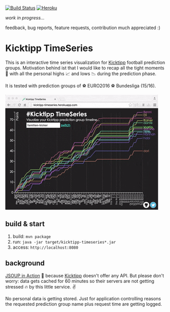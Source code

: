 [![Build Status](https://circleci.com/gh/teeschke/kicktipp-timeseries.svg?style=shield&circle-token=d396db2639eb5dae9ecdfdef8f0c3ef0c46f3d64)](https://circleci.com/gh/teeschke/kicktipp-timeseries/) [![Heroku](https://heroku-badge.herokuapp.com/?app=kicktipp-timeseries&root=health&style=flat)](https://kicktipp-timeseries.herokuapp.com/)

_work in progress..._

feedback, bug reports, feature requests, contribution much appreciated :)

# Kicktipp TimeSeries

This is an interactive time series visualization for [Kicktipp](http://kicktipp.com/) football prediction groups. 
Motivation behind ist that I would like to recap all the tight moments :grimacing: with all the personal highs :chart_with_upwards_trend: and lows :chart_with_downwards_trend: during the prediction phase.

It is tested with prediction groups of :soccer: EURO2016 :soccer: Bundesliga (15/16).   

![Sample animation](src/main/resources/public/img/animation-medium.gif "Sample animation")

## build & start

1. build: `mvn package`
2. run: `java -jar target/kicktipp-timeseries*.jar`
3. access: `http://localhost:8080`

## background

[JSOUP in Action](https://jsoup.org/) :tada: because [Kicktipp](http://kicktipp.com/) doesn't offer any API. But please don't worry: data gets cached for 60 minutes so their servers are not getting stressed :fire: by this little service. :v:

No personal data is getting stored. Just for application controlling reasons the requested prediction group name plus request time are getting logged.
